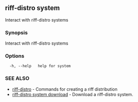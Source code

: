 ## riff-distro system

Interact with riff-distro systems

### Synopsis

Interact with riff-distro systems

### Options

```
  -h, --help   help for system
```

### SEE ALSO

* [riff-distro](riff-distro.md)	 - Commands for creating a riff distribution
* [riff-distro system download](riff-distro_system_download.md)	 - Download a riff-distro system.

